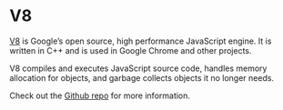 # V8

[V8](https://code.google.com/p/v8/) is Google’s open source, high performance JavaScript engine. It is written in C++ and is used in Google Chrome and other projects.

V8 compiles and executes JavaScript source code, handles memory allocation for objects, and garbage collects objects it no longer needs.

Check out the [Github repo](https://github.com/v8/v8/wiki) for more information.